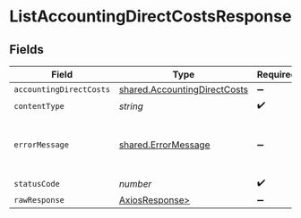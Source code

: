 # ListAccountingDirectCostsResponse


## Fields

| Field                                                                        | Type                                                                         | Required                                                                     | Description                                                                  |
| ---------------------------------------------------------------------------- | ---------------------------------------------------------------------------- | ---------------------------------------------------------------------------- | ---------------------------------------------------------------------------- |
| `accountingDirectCosts`                                                      | [shared.AccountingDirectCosts](../../models/shared/accountingdirectcosts.md) | :heavy_minus_sign:                                                           | Success                                                                      |
| `contentType`                                                                | *string*                                                                     | :heavy_check_mark:                                                           | N/A                                                                          |
| `errorMessage`                                                               | [shared.ErrorMessage](../../models/shared/errormessage.md)                   | :heavy_minus_sign:                                                           | Your `query` parameter was not correctly formed                              |
| `statusCode`                                                                 | *number*                                                                     | :heavy_check_mark:                                                           | N/A                                                                          |
| `rawResponse`                                                                | [AxiosResponse>](https://axios-http.com/docs/res_schema)                     | :heavy_minus_sign:                                                           | N/A                                                                          |